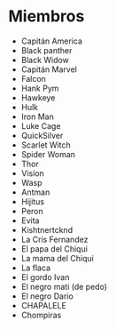 # Miembros

* Capitán America
* Black panther
* Black Widow
* Capitán Marvel
* Falcon
* Hank Pym
* Hawkeye
* Hulk
* Iron Man
* Luke Cage
* QuickSilver
* Scarlet Witch
* Spider Woman
* Thor
* Vision
* Wasp
* Antman
* Hijitus
* Peron
* Evita
* Kishtnertcknd
* La Cris Fernandez
* El papa del Chiqui
* La mama del Chiqui
* La flaca
* El gordo Ivan
* El negro mati (de pedo)
* El negro Dario
* CHAPALELE
* Chompiras
